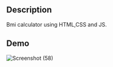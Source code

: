 ## Description
Bmi calculator using HTML,CSS and JS.

## Demo
![Screenshot (58)](https://user-images.githubusercontent.com/69195262/136350131-92556723-a4e4-47f6-bf6d-0a869b34d3d1.png)

